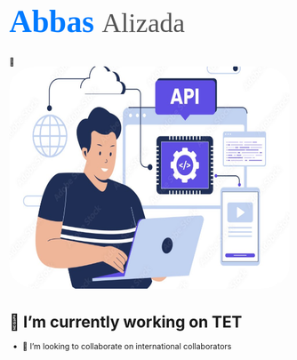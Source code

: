 <h1 style="
  font-family: 'Roboto', sans-serif; 
  font-size: 3rem; 
  font-weight: bold; 
  color: #333; 
">
  <span style="
    font-family: 'Pacifico', cursive; 
    font-size: 3.5rem; 
    color: #007BFF;
  ">
    Abbas
  </span>
  <span style="
    font-family: 'Merriweather', serif; 
    font-size: 3rem; 
    font-weight: lighter; 
    color: #555;
  ">
    Alizada
  </span>
</h1>
 👋

<!--
**AbbasAlizada1380/AbbasAlizada1380** is a ✨ _special_ ✨ repository because its `README.md` (this file) appears on your GitHub profile.

Here are some ideas to get you started:
-->
<img src="./1000_F_835067202_fRNzEFrP4dd8jTgXyndx4nz1EiUTY0c8.jpg" alt="Alt text describing the image" width="750" height="400" style="border-radius: 10%;" />



# 🔭 I’m currently working on TET
<!--
 - 🌱 I’m currently learning React -->
- 👯 I’m looking to collaborate on international collaborators
  <!-- 🤔 I’m looking for help with 
- 💬 Ask me about ...
- 📫 How to reach me: abbas.alizadah1380@gmail.com  (+93)777858323   (+93)785468208
- 😄 Pronouns: ...
- ⚡ Fun fact: ...

